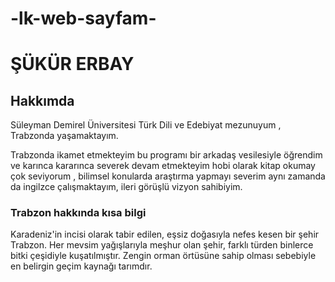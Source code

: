 # -lk-web-sayfam-
<h1>ŞÜKÜR ERBAY</h1>
    <!--Başlık ekledik-->
<h2>Hakkımda</h2>
<p>Süleyman Demirel Üniversitesi Türk Dili ve Edebiyat mezunuyum , Trabzonda yaşamaktayım.</p>
    <!--Hakkımdaki açıklamalara kısa giriş yaptım-->
<p>Trabzonda ikamet etmekteyim bu programı bir arkadaş vesilesiyle öğrendim ve karınca kararınca severek devam etmekteyim hobi olarak kitap okumay çok seviyorum , bilimsel konularda araştırma yapmayı severim  aynı zamanda da ingilzce çalışmaktayım, ileri görüşlü vizyon sahibiyim.</p>
    <!-- hakkımdaki açıklamaları biraz daha detaylandırdık -->
<h3> Trabzon hakkında kısa bilgi</h3>
<p!>Karadeniz'in incisi olarak tabir edilen, eşsiz doğasıyla nefes kesen bir şehir Trabzon. Her mevsim yağışlarıyla meşhur olan şehir, farklı türden binlerce bitki çeşidiyle kuşatılmıştır. Zengin orman örtüsüne sahip olması sebebiyle en belirgin geçim kaynağı tarımdır.</p>
    <!--Trabzon hakkında kısa bilgi verdik -->
